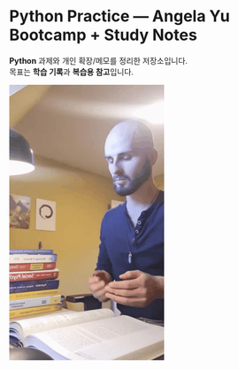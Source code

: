 # Python Practice — Angela Yu Bootcamp + Study Notes

**Python** 과제와 개인 확장/메모를 정리한 저장소입니다.  
목표는 **학습 기록**과 **복습용 참고**입니다.


![alt text](image.png)